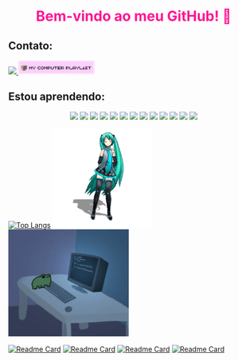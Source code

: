 <h1 style="color:#FF1493" align="center">Bem-vindo ao meu GitHub! 🐸</h1>

## Contato:

<a href="https://www.linkedin.com/in/marina-k-e/">
  <img src="https://img.shields.io/badge/LinkedIn-0077B5?style=for-the-badge&logo=linkedin&logoColor=white"/>
</a>

<a href="https://youtu.be/6xXTvgVFRHg">
  <img src="https://github.com/Marinakrae/imagens_sites/blob/51ba7eda0c3654bce07579255478cf3cd9a0b0db/computer.png" height="28"/>
</a>

## Estou aprendendo: 

<p align="center">
  <img src="https://img.shields.io/badge/Delphi-CC2927?style=for-the-badge&logo=delphi&logoColor=white"/>
  <img src="https://img.shields.io/badge/React-61DAFB?style=for-the-badge&logo=react&logoColor=white""/>
  <img src="https://img.shields.io/badge/next.js-000000?style=for-the-badge&logo=nextdotjs&logoColor=white""/>
  <img src="https://img.shields.io/badge/Flutter-0553B1?style=for-the-badge&logo=flutter&logoColor=white"/> 
  <img src="https://img.shields.io/badge/Java-FFA500?style=for-the-badge&logo=java&logoColor=white"/> 
  <img src="https://img.shields.io/badge/Lua-000080?style=for-the-badge&logo=lua&logoColor=white"/> 
  <img src="https://img.shields.io/badge/Spring-6DB33F?style=for-the-badge&logo=spring&logoColor=white"/>
  <img src="https://img.shields.io/badge/CSS-1572B6?&style=for-the-badge&logo=css3&logoColor=white"/>
  <img src="https://img.shields.io/badge/SQL-EE4C2C?style=for-the-badge&logo=mysql&logoColor=white"/> 
  <img src="https://img.shields.io/badge/Firebase-F29D0C?style=for-the-badge&logo=firebase&logoColor=white"/>
  <img src="https://img.shields.io/badge/Python-3776AB?style=for-the-badge&logo=python&logoColor=white"/> 
  <!--<img src="https://img.shields.io/badge/TypeScript-007ACC?style=for-the-badge&logo=typescript&logoColor=white"/> -->
  <img src="https://img.shields.io/badge/PHP-777BB4?style=for-the-badge&logo=php&logoColor=white"/>
  <img src="https://img.shields.io/badge/C-00599C?style=for-the-badge&logo=c&logoColor=white"/>
  
</p> 

[![Top Langs](https://github-readme-stats.vercel.app/api/top-langs/?username=Marinakrae&layout=compact&langs_count=10)](https://github.com/Marinakrae/github-readme-stats)
<img src="https://github.com/Marinakrae/imagens_sites/blob/a9d2004328480e4ec647c0f3be6fde9997cebea9/miku.gif" height="200">
<img src="https://github.com/Marinakrae/imagens_sites/blob/33b38eed33a893017cc1a8e0e3be37caa1bf0d67/sapo.gif" height="215"> 

[![Readme Card](https://github-readme-stats.vercel.app/api/pin/?username=marinakrae&repo=Papas_Freezeria)](https://github.com/marinakrae/Papas_Freezeria)
[![Readme Card](https://github-readme-stats.vercel.app/api/pin/?username=marinakrae&repo=Adivinhe_o_Numero_Lua)](https://github.com/marinakrae/Adivinhe_o_Numero_Lua)
[![Readme Card](https://github-readme-stats.vercel.app/api/pin/?username=Marinakrae&repo=API_REST_Cadastro_de_Produtos)](https://github.com/Marinakrae/API_REST_Cadastro_de_Produtos)
[![Readme Card](https://github-readme-stats.vercel.app/api/pin/?username=Marinakrae&repo=Morango)](https://github.com/Marinakrae/Morango)
